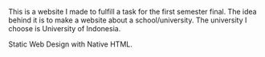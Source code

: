 This is a website I made to fulfill a task for the first semester final.
The idea behind it is to make a website about a school/university. The university I choose is University of Indonesia.

Static Web Design with Native HTML.
